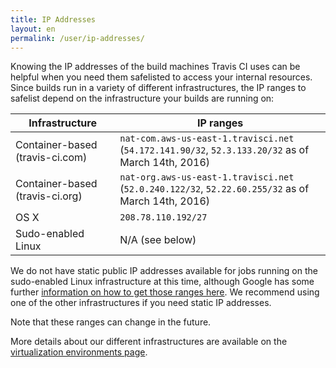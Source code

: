 ```yaml
---
title: IP Addresses
layout: en
permalink: /user/ip-addresses/
---
```


Knowing the IP addresses of the build machines Travis CI uses can be helpful when you need them safelisted to access your internal resources. Since builds run in a variety of different infrastructures, the IP ranges to safelist depend on the infrastructure your builds are running on:

Infrastructure | IP ranges
-------------- | ---------
Container-based (travis-ci.com) | `nat-com.aws-us-east-1.travisci.net` (`54.172.141.90/32`, `52.3.133.20/32` as of March 14th, 2016)
Container-based (travis-ci.org) | `nat-org.aws-us-east-1.travisci.net` (`52.0.240.122/32`, `52.22.60.255/32` as of March 14th, 2016)
OS X | `208.78.110.192/27`
Sudo-enabled Linux | N/A (see below)

We do not have static public IP addresses available for jobs running on the sudo-enabled Linux infrastructure at this time, although Google has some further [information on how to get those ranges here](https://cloud.google.com/compute/docs/faq#where_can_i_find_short_product_name_ip_ranges). We recommend using one of the other infrastructures if you need static IP addresses.

Note that these ranges can change in the future.

More details about our different infrastructures are available on the [virtualization environments page](/user/ci-environment/#Virtualization-environments).
